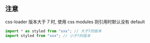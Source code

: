 ## 注意

css-loader 版本大于 7 时, 使用 css modules 则引用时默认没有 default

```jsx
import * as styled from "xxx"; // 大于7的版本
import styled from "xxx"; // 小于7的版本
```
